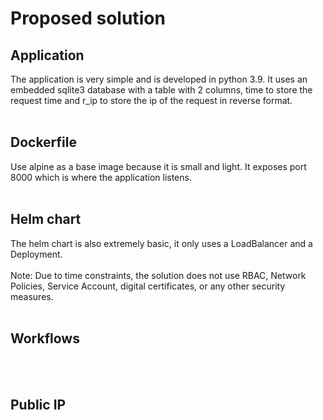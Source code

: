 # Proposed solution

## Application
The application is very simple and is developed in python 3.9. It uses an embedded sqlite3 database with a table with 2 columns, time to store the request time and r_ip to store the ip of the request in reverse format.
<br> <br>

## Dockerfile
Use alpine as a base image because it is small and light. It exposes port 8000 which is where the application listens.
<br> <br>

## Helm chart
The helm chart is also extremely basic, it only uses a LoadBalancer and a Deployment. 
<br> <br>
Note: Due to time constraints, the solution does not use RBAC, Network Policies, Service Account, digital certificates, or any other security measures.
<br> <br>

## Workflows

<br> <br>


## Public IP

